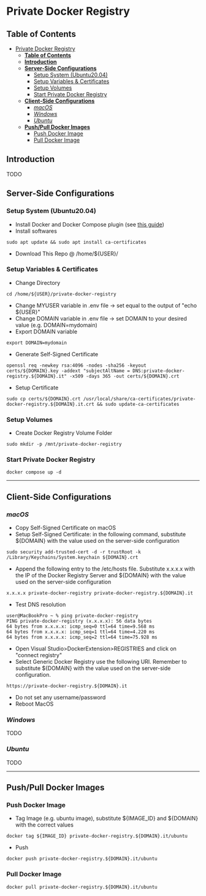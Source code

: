 # Private Docker Registry

## **Table of Contents**
- [Private Docker Registry](#private-docker-registry)
  - [**Table of Contents**](#table-of-contents)
  - [**Introduction**](#introduction)
  - [**Server-Side Configurations**](#server-side-configurations)
    - [Setup System (Ubuntu20.04)](#setup-system-ubuntu2004)
    - [Setup Variables & Certificates](#setup-variables--certificates)
    - [Setup Volumes](#setup-volumes)
    - [Start Private Docker Registry](#start-private-docker-registry)
  - [**Client-Side Configurations**](#client-side-configurations)
    - [_macOS_](#macos)
    - [_Windows_](#windows)
    - [_Ubuntu_](#ubuntu)
  - [**Push/Pull Docker Images**](#pushpull-docker-images)
    - [Push Docker Image](#push-docker-image)
    - [Pull Docker Image](#pull-docker-image)

## **Introduction**
TODO

## **Server-Side Configurations**

### Setup System (Ubuntu20.04)
- Install Docker and Docker Compose plugin (see [this guide](https://docs.docker.com/compose/install/linux/))
- Install softwares
```
sudo apt update && sudo apt install ca-certificates
```
- Download This Repo @ /home/${USER}/
### Setup Variables & Certificates
- Change Directory
```
cd /home/${USER}/private-docker-registry
```
- Change MYUSER variable in .env file -> set equal to the output of "echo ${USER}"
- Change DOMAIN variable in .env file -> set DOMAIN to your desired value (e.g. DOMAIN=mydomain)
- Export DOMAIN variable
```
export DOMAIN=mydomain
```
- Generate Self-Signed Certificate
```
openssl req -newkey rsa:4096 -nodes -sha256 -keyout certs/${DOMAIN}.key -addext "subjectAltName = DNS:private-docker-registry.${DOMAIN}.it" -x509 -days 365 -out certs/${DOMAIN}.crt
```
- Setup Certificate
```
sudo cp certs/${DOMAIN}.crt /usr/local/share/ca-certificates/private-docker-registry.${DOMAIN}.it.crt && sudo update-ca-certificates
```

### Setup Volumes
- Create Docker Registry Volume Folder
```
sudo mkdir -p /mnt/private-docker-registry
```

### Start Private Docker Registry
```
docker compose up -d
```
---
## **Client-Side Configurations**
### _macOS_
- Copy Self-Signed Certificate on macOS
- Setup Self-Signed Certificate: in the following command, substitute ${DOMAIN} with the value used on the server-side configuration
```
sudo security add-trusted-cert -d -r trustRoot -k /Library/Keychains/System.keychain ${DOMAIN}.crt
```
- Append the following entry to the /etc/hosts file. Substitute x.x.x.x with the IP of the Docker Registry Server and ${DOMAIN} with the value used on the server-side configuration
```
x.x.x.x private-docker-registry private-docker-registry.${DOMAIN}.it
```
- Test DNS resolution
```
user@MacBookPro ~ % ping private-docker-registry
PING private-docker-registry (x.x.x.x): 56 data bytes
64 bytes from x.x.x.x: icmp_seq=0 ttl=64 time=9.568 ms
64 bytes from x.x.x.x: icmp_seq=1 ttl=64 time=4.220 ms
64 bytes from x.x.x.x: icmp_seq=2 ttl=64 time=75.928 ms
```
- Open Visual Studio>DockerExtension>REGISTRIES and click on "connect registry"
- Select Generic Docker Registry use the following URI. Remember to substitute ${DOMAIN} with the value used on the server-side configuration.
```
https://private-docker-registry.${DOMAIN}.it
```
- Do not set any username/password
- Reboot MacOS

### _Windows_
TODO

### _Ubuntu_
TODO

---

## **Push/Pull Docker Images**
### Push Docker Image
- Tag Image (e.g. ubuntu image), substitute \${IMAGE_ID} and ${DOMAIN} with the correct values
```
docker tag ${IMAGE_ID} private-docker-registry.${DOMAIN}.it/ubuntu
```
- Push
```
docker push private-docker-registry.${DOMAIN}.it/ubuntu
```

### Pull Docker Image
```
docker pull private-docker-registry.${DOMAIN}.it/ubuntu
```
